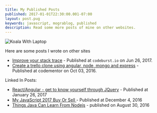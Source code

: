 ```yaml
---
title: My Published Posts
published: 2017-01-01T22:30:00.001-07:00
layout: post.pug
keywords: javascript, mograblog, published
description: Read some more posts of mine on other websites.
---
```


![Koala With Laptop](/style/images/koala_art.jpg)

Here are some posts I wrote on other sites


 - <a href="https://codeburst.io/improving-your-stack-trace-when-a-promise-fails-b2a5fe9c899a" target="_blank">Improve your stack
 trace</a> - Published at `codeburst.io` on Jun 26, 2017.
 - <a href="https://www.codementor.io/guymograbi/create-a-trello-clone-using-angular-node-js-mongo-and-express-aaeri131t" target="_blank">Create a trello clone using angular, node, mongo and express</a> - Published at codementor on Oct 03, 2016.

Linked In Posts:

 - <a href="https://www.linkedin.com/pulse/react-angular-get-know-yourself-through-jquery-guy-mograbi/">React/Angular - get to know yourself through JQuery</a> - Published at January 26, 2017
 - <a href="https://www.linkedin.com/pulse/my-javascript-2017-buy-sell-guy-mograbi/" target="_blank">My JavaScript 2017 Buy Or Sell </a> - Published at December 4, 2016
 - <a href="https://www.linkedin.com/pulse/can-java-learn-something-from-nodejs-guy-mograbi/" target="_blank">Things Java Can Learn From Nodejs</a> - published on August 30, 2016
